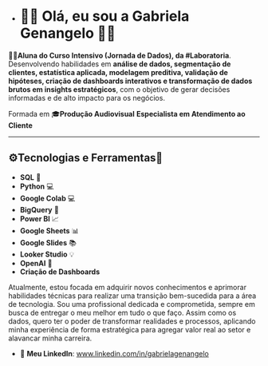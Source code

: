 - # 👩‍💻 Olá, eu sou a Gabriela Genangelo 👩‍💻

👩‍🎓**Aluna do Curso Intensivo (Jornada de Dados), da #Laboratoria**. Desenvolvendo habilidades em **análise de dados, segmentação de clientes, estatística aplicada, modelagem preditiva, validação de hipóteses, criação de dashboards interativos e transformação de dados brutos em insights estratégicos**, com o objetivo de gerar decisões informadas e de alto impacto para os negócios.

Formada em 🎓**Produção Audiovisual**
**Especialista em Atendimento ao Cliente**

---

## ⚙️**Tecnologias e Ferramentas**🔧

- **SQL** 🔎
- **Python** 💻
- **Google Colab** 💻
- **BigQuery** 🧠
- **Power BI** 📈
- **Google Sheets** 📊
- **Google Slides** 📚
- **Looker Studio** 💡
- **OpenAI** 🤖
- **Criação de Dashboards**

Atualmente, estou focada em adquirir novos conhecimentos e aprimorar habilidades técnicas para realizar uma transição bem-sucedida para a área de tecnologia. Sou uma profissional dedicada e comprometida, sempre em busca de entregar o meu melhor em tudo o que faço. Assim como os dados, quero ter o poder de transformar realidades e processos, aplicando minha experiência de forma estratégica para agregar valor real ao setor e alavancar minha carreira.

- 💼 **Meu LinkedIn**: www.linkedin.com/in/gabrielagenangelo

